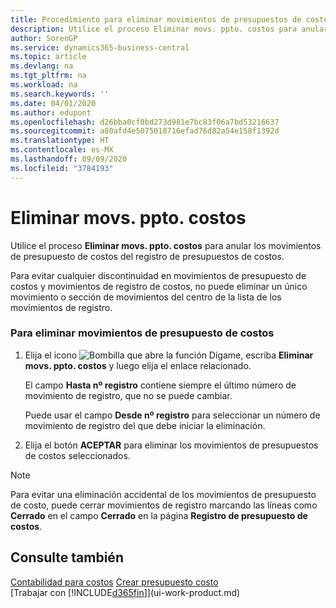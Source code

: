 ```yaml
---
title: Procedimiento para eliminar movimientos de presupuestos de costos | Documentos de Microsoft
description: Utilice el proceso Eliminar movs. ppto. costos para anular los movimientos de presupuesto de costos del registro de presupuestos de costos.
author: SorenGP
ms.service: dynamics365-business-central
ms.topic: article
ms.devlang: na
ms.tgt_pltfrm: na
ms.workload: na
ms.search.keywords: ''
ms.date: 04/01/2020
ms.author: edupont
ms.openlocfilehash: d26bba0cf0bd273d981e7bc83f06a7bd53216637
ms.sourcegitcommit: a80afd4e5075018716efad76d82a54e158f1392d
ms.translationtype: HT
ms.contentlocale: es-MX
ms.lasthandoff: 09/09/2020
ms.locfileid: "3784193"
---
```

# <a name="delete-cost-budget-entries"></a>Eliminar movs. ppto. costos
Utilice el proceso **Eliminar movs. ppto. costos** para anular los movimientos de presupuesto de costos del registro de presupuestos de costos.  

Para evitar cualquier discontinuidad en movimientos de presupuesto de costos y movimientos de registro de costos, no puede eliminar un único movimiento o sección de movimientos del centro de la lista de los movimientos de registro.  

### <a name="to-delete-a-cost-budget-entry"></a>Para eliminar movimientos de presupuesto de costos  

1.  Elija el icono ![Bombilla que abre la función Dígame](media/ui-search/search_small.png "Dígame qué desea hacer"), escriba **Eliminar movs. ppto. costos** y luego elija el enlace relacionado.  

    El campo **Hasta nº registro** contiene siempre el último número de movimiento de registro, que no se puede cambiar.  

    Puede usar el campo **Desde nº registro** para seleccionar un número de movimiento de registro del que debe iniciar la eliminación.  
2.  Elija el botón **ACEPTAR** para eliminar los movimientos de presupuestos de costos seleccionados.  

> [!NOTE]  
>  Para evitar una eliminación accidental de los movimientos de presupuesto de costo, puede cerrar movimientos de registro marcando las líneas como **Cerrado** en el campo **Cerrado** en la página **Registro de presupuesto de costos**.  

## <a name="see-also"></a>Consulte también  
[Contabilidad para costos](finance-manage-cost-accounting.md)
[Crear presupuesto costo](finance-create-cost-budgets.md)  
[Trabajar con [!INCLUDE[d365fin](includes/d365fin_md.md)]](ui-work-product.md)
